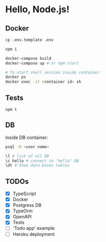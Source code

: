 # Hello, Node.js!

## Docker

```Bash
cp .env.template .env

npm i

docker-compose build
docker-compose up # or npm start

# To start shell session inside container:
docker ps
docker exec -it <container id> sh
```

## Tests

```
npm t
```

## DB

Inside DB container:

```Bash
psql -U <user name>

\l # list of all DB
\c hello # connect to "hello" DB
\dt # Show data bases tables
```

## TODOs

- [x] TypeScript
- [x] Docker
- [x] Postgress DB
- [x] TypeOrm
- [x] OpenAPI
- [x] Tests
- [ ] 'Todo app' example
- [ ] Heroku deployment
